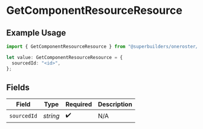 # GetComponentResourceResource

## Example Usage

```typescript
import { GetComponentResourceResource } from "@superbuilders/oneroster/models/operations";

let value: GetComponentResourceResource = {
  sourcedId: "<id>",
};
```

## Fields

| Field              | Type               | Required           | Description        |
| ------------------ | ------------------ | ------------------ | ------------------ |
| `sourcedId`        | *string*           | :heavy_check_mark: | N/A                |